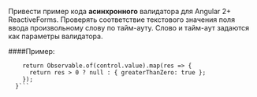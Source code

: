 Привести пример кода **асинхронного** валидатора для Angular 2+ ReactiveForms.
Проверять соответствие текстового значения поля ввода произвольному слову по тайм-ауту.
Слово и тайм-аут задаются как параметры валидатора.


####Пример:

```greaterThanZeroValidator(control: AbstractControl) {
    return Observable.of(control.value).map(res => {
      return res > 0 ? null : { greaterThanZero: true };
    });
  }```

